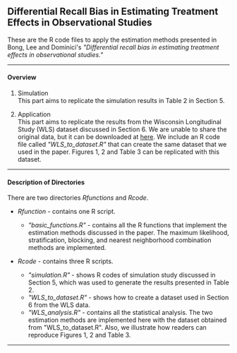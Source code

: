 Differential Recall Bias in Estimating Treatment Effects in Observational Studies
---
These are the R code files to apply the estimation methods presented in Bong, Lee and Dominici's *"Differential recall bias in estimating treatment effects in observational studies."*

---
#### Overview 

1. Simulation\
This part aims to replicate the simulation results in Table 2 in Section 5.

2. Application\
This part aims to replicate the results from the Wisconsin Longitudinal Study (WLS) dataset discussed in Section 6. We are unable to share the original data, but it can be downloaded at [here](https://www.ssc.wisc.edu/wlsresearch/data/downloads/). We include an R code file called *"WLS_to_dataset.R"* that can create the same dataset that we used in the paper. Figures 1, 2 and Table 3 can be replicated with this dataset. 

---
#### Description of Directories

There are two directories *Rfunctions* and *Rcode*.

* *Rfunction* - contains one R script.
  * *"basic_functions.R"* - contains all the R functions that implement the estimation methods discussed in the paper. The maximum likelihood, stratification, blocking, and nearest neighborhood combination methods are implemented.

* *Rcode* - contains three R scripts.
  *	*"simulation.R"* - shows R codes of simulation study discussed in Section 5, which was used to generate the results presented in Table 2.
  * *"WLS_to_dataset.R"* - shows how to create a dataset used in Section 6 from the WLS data.
  *	*"WLS_analysis.R"* - contains all the statistical analysis. The two estimation methods are implemented here with the dataset obtained from "WLS_to_dataset.R". Also, we illustrate how readers can reproduce Figures 1, 2 and Table 3.

---
